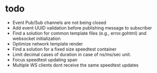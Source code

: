 # todo

- Event Pub/Sub channels are not being closed
- Add event UUID validation before publishing message to subscriber
- Find a solution for common template files (e.g., error.gohtml) and websocket initialization
- Optimize network template render
- Find a solution for a fixed size speedtest container
- Limit decimal cases of duration in case of ns/ms/sec unit.
- Focus speedtest updating span
- Multiple WS clients dont receive the same speedtest updates